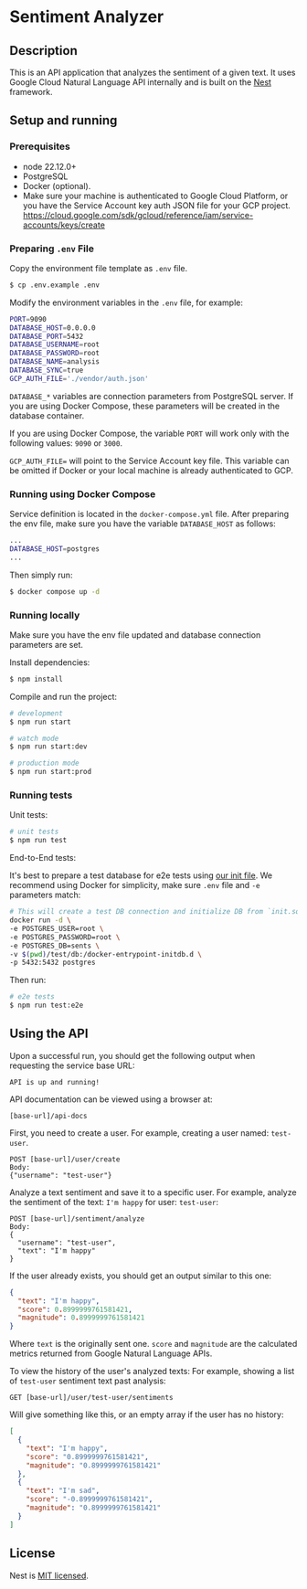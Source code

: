 # Sentiment Analyzer

## Description

This is an API application that analyzes the sentiment of a given text. It uses 
Google Cloud Natural Language API internally and is built on the 
[Nest](https://github.com/nestjs/nest) framework.


## Setup and running

### Prerequisites

  * node 22.12.0+
  * PostgreSQL
  * Docker (optional).
  * Make sure your machine is authenticated to Google Cloud Platform, or you
    have the Service Account key auth JSON file for your GCP project.
    https://cloud.google.com/sdk/gcloud/reference/iam/service-accounts/keys/create

### Preparing `.env` File

Copy the environment file template as `.env` file.

```bash
$ cp .env.example .env
```

Modify the environment variables in the `.env` file, for example:

```bash
PORT=9090
DATABASE_HOST=0.0.0.0
DATABASE_PORT=5432
DATABASE_USERNAME=root
DATABASE_PASSWORD=root
DATABASE_NAME=analysis
DATABASE_SYNC=true
GCP_AUTH_FILE='./vendor/auth.json'
```

`DATABASE_*` variables are connection parameters from PostgreSQL server. If you
are using Docker Compose, these parameters will be created in the database 
container.

If you are using Docker Compose, the variable `PORT` will work only with the 
following values: `9090` or `3000`.

`GCP_AUTH_FILE=` will point to the Service Account key file. This variable can 
be omitted if Docker or your local machine is already authenticated to GCP.

### Running using Docker Compose

Service definition is located in the `docker-compose.yml` file.
After preparing the env file, make sure you have the variable `DATABASE_HOST`
as follows:

```bash
...
DATABASE_HOST=postgres
...
```

Then simply run:

```bash
$ docker compose up -d
```

### Running locally

Make sure you have the env file updated and database connection parameters are
set.

Install dependencies:

```bash
$ npm install
```

Compile and run the project:

```bash
# development
$ npm run start

# watch mode
$ npm run start:dev

# production mode
$ npm run start:prod
```

### Running tests


Unit tests:

```bash
# unit tests
$ npm run test
```

End-to-End tests:

It's best to prepare a test database for e2e tests using 
[our init file](test/db/init.sql). We recommend using Docker for simplicity,
make sure `.env` file and `-e` parameters match:

```bash
# This will create a test DB connection and initialize DB from `init.sql`
docker run -d \
-e POSTGRES_USER=root \
-e POSTGRES_PASSWORD=root \
-e POSTGRES_DB=sents \
-v $(pwd)/test/db:/docker-entrypoint-initdb.d \
-p 5432:5432 postgres
```

Then run:

```bash
# e2e tests
$ npm run test:e2e
```

## Using the API

Upon a successful run, you should get the following output when requesting the 
service base URL:

```
API is up and running!
```

API documentation can be viewed using a browser at:

```
[base-url]/api-docs
```

First, you need to create a user. For example, creating a user named: `test-user`.

```
POST [base-url]/user/create
Body:
{"username": "test-user"}
```

Analyze a text sentiment and save it to a specific user. For example, analyze the
sentiment of the text: `I'm happy` for user: `test-user`:

```
POST [base-url]/sentiment/analyze
Body:
{
  "username": "test-user",
  "text": "I'm happy"
}
```

If the user already exists, you should get an output similar to this one:

```json
{
  "text": "I'm happy",
  "score": 0.8999999761581421,
  "magnitude": 0.8999999761581421
}
```

Where `text` is the originally sent one. `score` and `magnitude` are the 
calculated metrics returned from Google Natural Language APIs.

To view the history of the user's analyzed texts:
For example, showing a list of `test-user` sentiment text past analysis:

```
GET [base-url]/user/test-user/sentiments
```

Will give something like this, or an empty array if the user has no history:

```json
[
  {
    "text": "I'm happy",
    "score": "0.8999999761581421",
    "magnitude": "0.8999999761581421"
  },
  {
    "text": "I'm sad",
    "score": "-0.8999999761581421",
    "magnitude": "0.8999999761581421"
  }
]
```


## License

Nest is [MIT licensed](https://github.com/nestjs/nest/blob/master/LICENSE).
